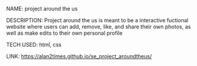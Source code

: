 NAME:
project around the us

DESCRIPTION:
Project around the us is meant to be a interactive fuctional website where users can add, remove, like, and share their own photos, as well as make edits to their own personal profile

TECH USED:
html, css

LINK:
https://alan2times.github.io/se_project_aroundtheus/
